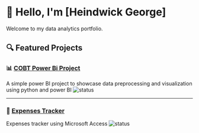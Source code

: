 # 👋 Hello, I'm [Heindwick George]
Welcome to my data analytics portfolio.

## 🔍 Featured Projects

### 📊 [COBT Power Bi Project](https://github.com/heindwick96/cobt_project)
A simple power BI project to showcase data preprocessing and visualization using python and power BI 
![status](https://img.shields.io/badge/status-complete-brightgreen)

---

### 🎯 [Expenses Tracker](https://github.com/heindwick96/expenses_tracker)
Expenses tracker using Microsoft Access 
![status](https://img.shields.io/badge/status-incomplete-orange)
